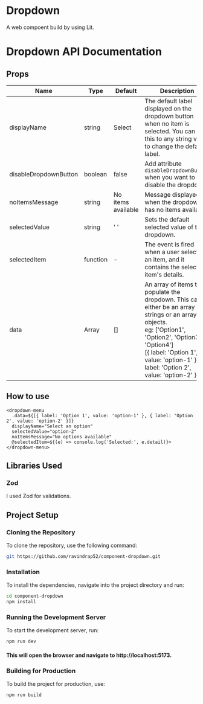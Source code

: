 # Dropdown

A web compoent build by using Lit.

# Dropdown API Documentation

## Props


| Name | Type | Default | Description
| --- | --- | --- | --- | 
| displayName | string | Select | The default label displayed on the dropdown button when no item is selected. You can set this to any string value to change the default label.
| disableDropdownButton | boolean | false | Add attribute `disableDropdownButton` when you want to disable the dropdown.
| noItemsMessage | string | No items available | Message displayed when the dropdown has no items available.
| selectedValue | string | ' ' | Sets the default selected value of the dropdown. 
| selectedItem | function | -  | The event is fired when a user selects an item, and it contains the selected item's details.
| data | Array | []  | An array of items that populate the dropdown. This can either be an array of strings or an array of objects. <br> eg:  ['Option1', 'Option2', 'Option3', 'Option4'] <br> [{ label: 'Option 1', value: 'option-1' }, { label: 'Option 2', value: 'option-2' }]
   
## How to use
```
<dropdown-menu
  .data=${[{ label: 'Option 1', value: 'option-1' }, { label: 'Option 2', value: 'option-2' }]}
  displayName="Select an option"
  selectedValue="option-2"
  noItemsMessage="No options available"
  @selectedItem=${(e) => console.log('Selected:', e.detail)}>
</dropdown-menu>
```

## Libraries Used

### Zod

I used Zod for validations.

## Project Setup

### Cloning the Repository

To clone the repository, use the following command:

```bash
git https://github.com/ravindrap52/component-dropdown.git
```

### Installation

To install the dependencies, navigate into the project directory and run:

```bash
cd component-dropdown
npm install
```

### Running the Development Server

To start the development server, run:

```bash
npm run dev
```

#### This will open the browser and navigate to http://localhost:5173.

### Building for Production

To build the project for production, use:

```bash
npm run build
```
